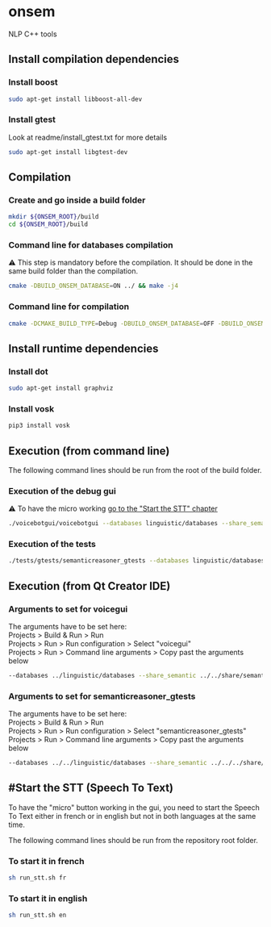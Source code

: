 onsem
=====

NLP C++ tools



Install compilation dependencies
--------------------------------

### Install boost

```bash
sudo apt-get install libboost-all-dev
```


### Install gtest

Look at readme/install_gtest.txt for more details

```bash
sudo apt-get install libgtest-dev
```



Compilation
-----------


### Create and go inside a build folder

```bash
mkdir ${ONSEM_ROOT}/build
cd ${ONSEM_ROOT}/build
```


### Command line for databases compilation

:warning: This step is mandatory before the compilation. It should be done in the same build folder than the compilation.

```bash
cmake -DBUILD_ONSEM_DATABASE=ON ../ && make -j4
```


### Command line for compilation

```bash
cmake -DCMAKE_BUILD_TYPE=Debug -DBUILD_ONSEM_DATABASE=OFF -DBUILD_ONSEM_TESTS=ON ../ && make -j4
```



Install runtime dependencies
----------------------------

### Install dot

```bash
sudo apt-get install graphviz
```

### Install vosk

```bash
pip3 install vosk
```




Execution (from command line)
-----------------------------

The following command lines should be run from the root of the build folder.

### Execution of the debug gui

:warning: To have the micro working [go to the "Start the STT" chapter](#start-the-stt)

```bash
./voicebotgui/voicebotgui --databases linguistic/databases --share_semantic ../share/semantic
```

### Execution of the tests

```bash
./tests/gtests/semanticreasoner_gtests --databases linguistic/databases --share_semantic ../share/semantic
```





Execution (from Qt Creator IDE)
-------------------------------


### Arguments to set for voicegui

The arguments have to be set here:<br />
Projects > Build & Run > Run<br />
Projects > Run > Run configuration > Select "voicegui"<br />
Projects > Run > Command line arguments > Copy past the arguments below<br />

```bash
--databases ../linguistic/databases --share_semantic ../../share/semantic
```


### Arguments to set for semanticreasoner_gtests

The arguments have to be set here:<br />
Projects > Build & Run > Run<br />
Projects > Run > Run configuration > Select "semanticreasoner_gtests"<br />
Projects > Run > Command line arguments > Copy past the arguments below<br />


```bash
--databases ../../linguistic/databases --share_semantic ../../../share/semantic
```


<span id="start-the-stt"></span>
#Start the STT (Speech To Text)
-------------------------------

To have the "micro" button working in the gui, you need to start the Speech To Text either
in french or in english but not in both languages at the same time.

The following command lines should be run from the repository root folder.


### To start it in french

```bash
sh run_stt.sh fr
```

### To start it in english

```bash
sh run_stt.sh en
```


